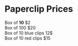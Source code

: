 <html>
<body>
  <h1>Paperclip <strong>Prices</strong></h1>
<p>Box of <b>10</b> $2<br>
Box of 100 $20<br>
Box of 10 blue clips 12$<br>
Box of 10 red clips $15</p>
</body>
</html>
